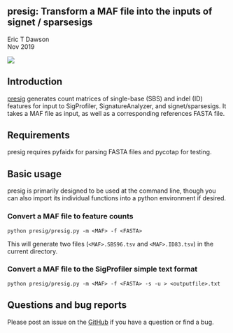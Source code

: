 presig: Transform a MAF file into the inputs of signet / sparsesigs
---------------------------------------
Eric T Dawson  
Nov 2019

![](https://github.com/edawson/presig/workflows/Presig%20Tests/badge.svg)


## Introduction
[presig](https://github.com/edawson/presig) generates count matrices of single-base (SBS) and
indel (ID) features for input to SigProfiler, SignatureAnalyzer, and signet/sparsesigs. It takes a
MAF file as input, as well as a corresponding references FASTA file.

## Requirements
presig requires pyfaidx for parsing FASTA files and pycotap for testing.

## Basic usage
presig is primarily designed to be used at the command line, though you can also import its individual functions
into a python environment if desired.

### Convert a MAF file to feature counts
```
python presig/presig.py -m <MAF> -f <FASTA>
```

This will generate two files (`<MAF>.SBS96.tsv` and `<MAF>.ID83.tsv`) in the current directory.

### Convert a MAF file to the SigProfiler simple text format
```
python presig/presig.py -m <MAF> -f <FASTA> -s -u > <outputfile>.txt
```

## Questions and bug reports
Please post an issue on the [GitHub](https://github.com/edawson/presig) if you have a question or find a bug.